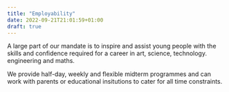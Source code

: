 ```yaml
---
title: "Employability"
date: 2022-09-21T21:01:59+01:00
draft: true
---
```

A large part of our mandate is to inspire and assist young people with the skills and confidence required for a career in art, science, technology. engineering and maths.

We provide half-day, weekly and flexible midterm programmes and can work with parents or educational insitutions to cater for all time constraints.
